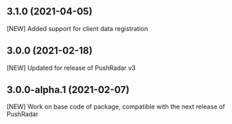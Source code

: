 ## 3.1.0 (2021-04-05)

[NEW] Added support for client data registration

## 3.0.0 (2021-02-18)

[NEW] Updated for release of PushRadar v3

## 3.0.0-alpha.1 (2021-02-07)

[NEW] Work on base code of package, compatible with the next release of PushRadar
